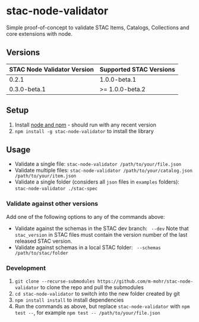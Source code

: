 # stac-node-validator

Simple proof-of-concept to validate STAC Items, Catalogs, Collections and core extensions with node.

## Versions

| STAC Node Validator Version | Supported STAC Versions |
| --------------------------- | ----------------------- |
| 0.2.1                       | 1.0.0-beta.1            |
| 0.3.0-beta.1                | >= 1.0.0-beta.2         |

## Setup

1. Install [node and npm](https://nodejs.org) - should run with any recent version
2. `npm install -g stac-node-validator` to install the library

## Usage

- Validate a single file: `stac-node-validator /path/to/your/file.json`
- Validate multiple files: `stac-node-validator /path/to/your/catalog.json /path/to/your/item.json`
- Validate a single folder (considers all `json` files in `examples` folders): `stac-node-validator ./stac-spec`

### Validate against other versions

Add one of the following options to any of the commands above:

- Validate against the schemas in the STAC dev branch: ` --dev`
    Note that `stac_version` in STAC files must contain the version number of the last released STAC version.
- Validate against schemas in a local STAC folder: ` --schemas /path/to/stac/folder`

### Development

1. `git clone --recurse-submodules https://github.com/m-mohr/stac-node-validator` to clone the repo and pull the submodules
2. `cd stac-node-validator` to switch into the new folder created by git
3. `npm install install` to install dependencies
4. Run the commands as above, but replace `stac-node-validator` with `npm test --`, for example `npm test -- /path/to/your/file.json`